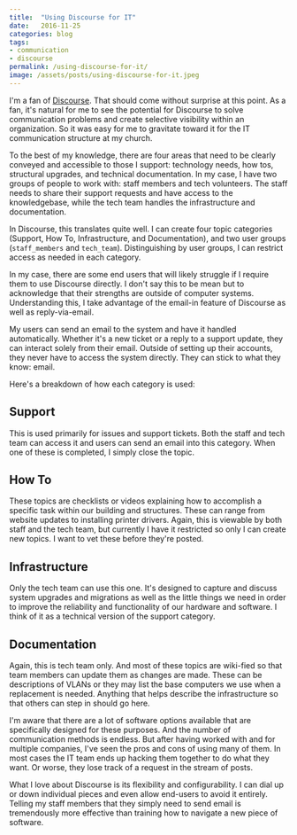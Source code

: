 ```yaml
---
title:  "Using Discourse for IT"
date:   2016-11-25
categories: blog
tags:
- communication
- discourse
permalink: /using-discourse-for-it/
image: /assets/posts/using-discourse-for-it.jpeg
---
```

I'm a fan of [Discourse](http://discourse.org). That should come without surprise at this point. As a fan, it's natural for me to see the potential for Discourse to solve communication problems and create selective visibility within an organization. So it was easy for me to gravitate toward it for the IT communication structure at my church.
<!--more-->

To the best of my knowledge, there are four areas that need to be clearly conveyed and accessible to those I support: technology needs, how tos, structural upgrades, and technical documentation. In my case, I have two groups of people to work with: staff members and tech volunteers. The staff needs to share their support requests and have access to the knowledgebase, while the tech team handles the infrastructure and documentation.

In Discourse, this translates quite well. I can create four topic categories (Support, How To, Infrastructure, and Documentation), and two user groups (`staff_members` and `tech_team`).  Distinguishing by user groups, I can restrict access as needed in each category.

In my case, there are some end users that will likely struggle if I require them to use Discourse directly. I don't say this to be mean but to acknowledge that their strengths are outside of computer systems. Understanding this, I take advantage of the email-in feature of Discourse as well as reply-via-email.

My users can send an email to the system and have it handled automatically. Whether it's a new ticket or a reply to a support update, they can interact solely from their email. Outside of setting up their accounts, they never have to access the system directly. They can stick to what they know: email.

Here's a breakdown of how each category is used:

## Support

This is used primarily for issues and support tickets. Both the staff and tech team can access it and users can send an email into this category. When one of these is completed, I simply close the topic.

## How To

These topics are checklists or videos explaining how to accomplish a specific task within our building and structures. These can range from website updates to installing printer drivers. Again, this is viewable by both staff and the tech team, but currently I have it restricted so only I can create new topics. I want to vet these before they're posted.

## Infrastructure

Only the tech team can use this one. It's designed to capture and discuss system upgrades and migrations as well as the little things we need in order to improve the reliability and functionality of our hardware and software. I think of it as a technical version of the support category.

## Documentation

Again, this is tech team only. And most of these topics are wiki-fied so that team members can update them as changes are made. These can be descriptions of VLANs or they may list the base computers we use when a replacement is needed. Anything that helps describe the infrastructure so that others can step in should go here.

I'm aware that there are a lot of software options available that are specifically designed for these purposes. And the number of communication methods is endless. But after having worked with and for multiple companies, I've seen the pros and cons of using many of them. In most cases the IT team ends up hacking them together to do what they want. Or worse, they lose track of a request in the stream of posts.

What I love about Discourse is its flexibility and configurability. I can dial up or down individual pieces and even allow end-users to avoid it entirely. Telling my staff members that they simply need to send email is tremendously more effective than training how to navigate a new piece of software.
